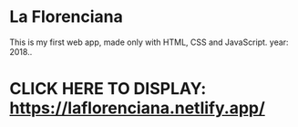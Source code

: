 # La Florenciana

This is my first web app, made only with HTML, CSS and JavaScript.
year: 2018..



# CLICK HERE TO DISPLAY: https://laflorenciana.netlify.app/
